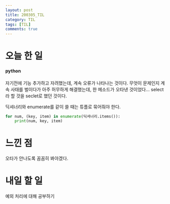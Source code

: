 ```yaml
---
layout: post
title: 200305_TIL
category: TIL
tags: [TIL]
comments: true
---
```


# 오늘 한 일
#### python
자기전에 기능 추가하고 자려했는데, 계속 오류가 나타나는 것이다.
무엇이 문제인지 계속 사태를 벌이다가 아주 허무하게 해결했는데, 한 메소드가 오타낸 것이었다... select라 할 것을 seclet로 했던 것이다.

딕셔너리와 enumerate를 같이 쓸 때는 튜플로 묶어줘야 한다.
```python
for num, (key, item) in enumerate(딕셔너리.items()):
    print(num, key, item)
```


# 느낀 점
오타가 안나도록 꼼꼼히 봐야겠다.

# 내일 할 일
예외 처리에 대해 공부하기
